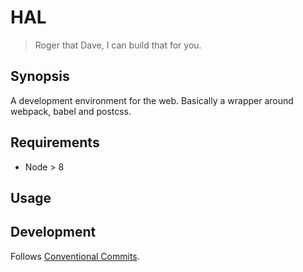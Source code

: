 # HAL

> Roger that Dave, I can build that for you.

## Synopsis

A development environment for the web. Basically a wrapper around webpack, babel and postcss.

## Requirements

* Node > 8

## Usage

## Development

Follows [Conventional Commits](https://conventionalcommits.org/).
